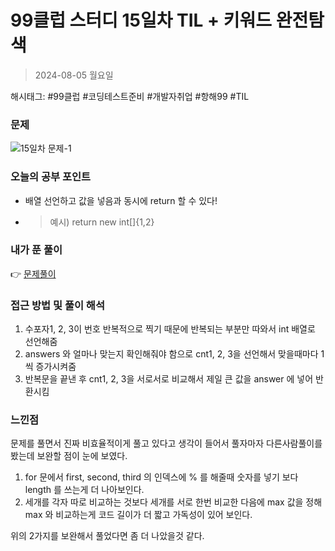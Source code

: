 # 99클럽 스터디 15일차 TIL + 키워드 완전탐색
> 2024-08-05 월요일

해시태그: #99클럽 #코딩테스트준비 #개발자취업 #항해99 #TIL

### 문제
![15일차 문제-1](https://github.com/user-attachments/assets/60331239-f11e-438e-9b28-6ffb846adb90)


### 오늘의 공부 포인트
+ 배열 선언하고 값을 넣음과 동시에 return 할 수 있다!
+ > 예시) return new int[]{1,2}

### 내가 푼 풀이
👉 [문제풀이](https://github.com/subbangE/codingTest-study/blob/master/src/day_15/fullSearch.java)

### 접근 방법 및 풀이 해석
1. 수포자1, 2, 3이 번호 반복적으로 찍기 때문에 반복되는 부분만 따와서 int 배열로 선언해줌
2. answers 와 얼마나 맞는지 확인해줘야 함으로 cnt1, 2, 3을 선언해서 맞을때마다 1씩 증가시켜줌
3. 반복문을 끝낸 후 cnt1, 2, 3을 서로서로 비교해서 제일 큰 값을 answer 에 넣어 반환시킴

### 느낀점
문제를 풀면서 진짜 비효율적이게 풀고 있다고 생각이 들어서 풀자마자 다른사람풀이를 봤는데 보완할 점이 눈에 보였다.

1. for 문에서 first, second, third 의 인덱스에 % 를 해줄때 숫자를 넣기 보다 length 를 쓰는게 더 나아보인다.
2. 세개를 각자 따로 비교하는 것보다 세개를 서로 한번 비교한 다음에 max 값을 정해 max 와 비교하는게 코드 길이가 더 짧고 가독성이 있어 보인다.

위의 2가지를 보완해서 풀었다면 좀 더 나았을것 같다.
